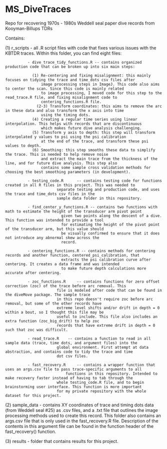 # MS_DiveTraces
Repo for recovering 1970s - 1980s Weddell seal paper dive records from Kooyman-Billups TDRs


Contains: 

 (1) r_scripts     - all .R script files with code that fixes various issues with the KBTDR traces. 
 		  	Within this folder, you can find eight files:

			  - dive_trace_tidy_functions.R -- contains organized production code that can be broken up into six main steps: 

				(1) Re-centering and fixing misalignment: this mainly focuses on tidying the trace and time_dots csv files after
				    image processing steps in ImageJ. This code also aims to center the scan. Since this code is mainly related 
				    to image processing, I moved code for this step to the read_trace.R file, and fixing misalignment code to 
				    centering_functions.R file. 
			      (2-3) Transform coordinates: this aims to remove the arc in these data and also transform the x axis into time
				    using the timing dots. 
				(4) Creating a regular time series using linear interpolation. This helps with records that are discontinuous 
				    which makes future dive analysis challenging.
				(5) Transform y axis to depth: this step will transform interpolated y values to psi using the psi calibration 
				    at the end of the trace, and transform these psi values to depth. 
				(6) Smoothing: this step smooths these data to simplify the trace. This is needed to help remove noise 
				    and extract the main trace from the thickness of the line, and for future dive analysis. This step also 
				    contains some sample cross validation methods for choosing the best smoothing parameters (in development). 
			
			  - testing_code.R      -- contains testing code for functions created in all R files in this project. This was needed to 
						   separate testing and production code, and uses the trace and time_dots csv files in the 
						   sample data folder in this repository. 
			  
			  - find_center_y_functions.R -- contains two functions with math to estimate the height of the transducer arm pivot point 
						 	 given two points along the descent of a dive. This function was intended to provide a tool 
							 for estimating the height of the pivot point of the transducer arm, but this value should
							 be visually confirmed to ensure that it does not introduce any abnormal skew across the 
							 record. 	
						   
			  - centering_functions.R -- contains methods for centering records and another function, centered_psi_calibration, that 
						     extracts the psi calibration curve after centering. It creates a data frame and was intended 
						     to make future depth calculations more accurate after centering. 

			  - zoc_functions.R 	-- contains functions for zero offset correction (zoc) of the trace before arc removal. This 
						   file is modeled after code that can be found in the diveMove package. The sample trace
						   in this repo doesn't require zoc before arc removal, but some of the other records have
						   extreme level shifts and/or drift in depth = 0 within a bout, so I thought this file may be 
						   useful to include. This file also includes an extra function (zoc_big_drift) to help zoc 
						   records that have extreme drift in depth = 0 such that zoc was difficult. 

			  - read_trace.R 	-- contains a function to read in all sample data (trace, time dots, and argument files) into the 
						   global environment. First attempt at data abstraction, and contains code to tidy the trace and time 
						   dot csv files.   

			  - fast_recovery.R     -- contains a wrapper function that uses an args.csv file to pass trace-specific arguments to all 
					           functions in this repository. Intended to make recovery faster instead of having to tab through the 
						   whole testing_code.R file, and to begin brainstorming user interface. This function is more important 
						   for my private repository with the whole dataset for this project. 
 
 (2) sample_data   - contains XY coordinates of trace and timing dots data (from Weddell seal #25) as .csv files, and a .txt file that outlines the image 
                     processing methods used to create this record. This folder also contains an args.csv file that is only used in the fast_recovery.R 
		     file. Description of the contents in this argument file can be found in the function header of the fast_recovery() function.

 (3) results       - folder that contains results for this project.
 

